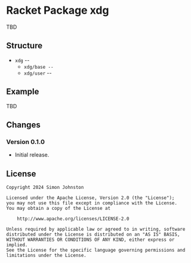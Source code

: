 # Racket Package xdg

TBD

## Structure

* `xdg` --
  * `xdg/base --`
  * `xdg/user` --

## Example

TBD

## Changes

### Version 0.1.0

* Initial release.

## License

``` text
Copyright 2024 Simon Johnston

Licensed under the Apache License, Version 2.0 (the "License");
you may not use this file except in compliance with the License.
You may obtain a copy of the License at

    http://www.apache.org/licenses/LICENSE-2.0

Unless required by applicable law or agreed to in writing, software
distributed under the License is distributed on an "AS IS" BASIS,
WITHOUT WARRANTIES OR CONDITIONS OF ANY KIND, either express or implied.
See the License for the specific language governing permissions and
limitations under the License.
```
